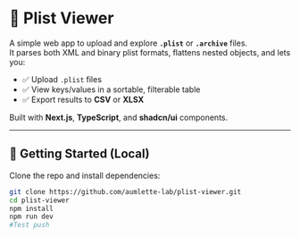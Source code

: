 # 📂 Plist Viewer

A simple web app to upload and explore **`.plist`** or **`.archive`** files.  
It parses both XML and binary plist formats, flattens nested objects, and lets you:

- ✅ Upload `.plist` files  
- ✅ View keys/values in a sortable, filterable table  
- ✅ Export results to **CSV** or **XLSX**  

Built with **Next.js**, **TypeScript**, and **shadcn/ui** components.  

---

## 🚀 Getting Started (Local)

Clone the repo and install dependencies:

```bash
git clone https://github.com/aumlette-lab/plist-viewer.git
cd plist-viewer
npm install
npm run dev
#Test push
